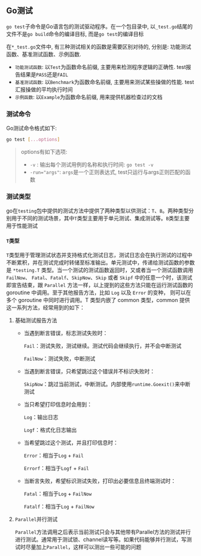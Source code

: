 ## Go测试

`go test`子命令是Go语言包的测试驱动程序。在一个包目录中, 以`_test.go`结尾的文件不是`go build`命令的编译目标, 而是`go test`的编译目标

在`*_test.go`文件中, 有三种测试相关的函数是需要区别对待的, 分别是: 功能测试函数、基准测试函数、示例函数.   
* `功能测试函数`:  以`Test`为函数命名前缀, 主要用来检测程序逻辑的正确性. test报告结果是`PASS`还是`FAIL`
* `基准测试函数`:  以`Benchmark`为函数命名前缀, 主要用来测试某些操做的性能. test汇报操做的平均执行时间
* `示例函数`: 以`Example`为函数命名前缀, 用来提供机器检查过的文档

### 测试命令

Go测试命令格式如下:

```bash
go test [...options]
```

> options有如下选项:
>
> * `-v` : 输出每个测试用例的名称和执行时间: `go test -v`
> * `-run="args"`: `args`是一个正则表达式, test只运行与args正则匹配的函数

### 测试类型

go在`testing`包中提供的测试方法中提供了两种类型以供测试：`T`、`B`。两种类型分别用于不同的测试场景，其中`T`类型主要用于单元测试、集成测试等。`B`类型主要用于性能测试

#### `T`类型

`T`类型用于管理测试状态并支持格式化测试日志，测试日志会在执行测试的过程中不断累积，并在测试完成时转储至标准输出。单元测试中，传递给测试函数的参数是 `*testing.T` 类型。当一个测试的测试函数返回时，又或者当一个测试函数调用 `FailNow`、 `Fatal`、`Fatalf`、`SkipNow`、`Skip` 或者 `Skipf` 中的任意一个时，该测试即宣告结束，跟 `Parallel` 方法一样，以上提到的这些方法只能在运行测试函数的 goroutine 中调用。至于其他报告方法，比如 `Log` 以及 `Error` 的变种， 则可以在多个 goroutine 中同时进行调用。T 类型内嵌了 common 类型，common 提供这一系列方法，经常用到的如下：

1. 基础测试报告方法

   * 当遇到断言错误，标志测试失败时：

     `Fail`：测试失败，测试继续。测试代码会继续执行，并不会中断测试

     `FailNow`：测试失败，中断测试

   * 当遇到断言错误，只希望跳过这个错误并不标识失败时：

     `SkipNow`：跳过当前测试，中断测试。内部使用`runtime.Goexit()`来中断测试

   * 当只希望打印信息时会用到：

     `Log`：输出日志

     `Logf`：格式化日志输出

   * 当希望跳过这个测试，并且打印信息时：

     `Error`：相当于`Log` + `Fail`

     `Errorf`：相当于`Logf` + `Fail`

   * 当断言失败，希望标识测试失败，打印出必要信息且终端测试时：

     `Fatal`：相当于`Log` + `FailNow`

     `Fatalf`：相当于`Log` + `FailNow`

2. `Parallel`并行测试

   `Parallel`方法调用之后表示当前测试只会与其他带有Parallel方法的测试并行进行测试。通常用于测试锁、channel读写等。如果代码能够并行测试，写测试时尽量加上`Parallel`，这样可以测出一些可能的问题

   